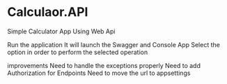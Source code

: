 # Calculaor.API
Simple Calculator App Using Web Api

Run the application 
It will launch the Swagger and Console App
Select the option in order to perform the selected operation


improvements
Need to handle the exceptions properly
Need to add Authorization for Endpoints
Need to move the url to appsettings

